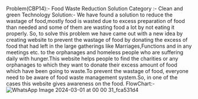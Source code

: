 Problem(CBP14):- Food Waste Reduction Solution
Category :- Clean and green Technology
Solution:- 
We have found a solution to reduce the wastage of food,mostly food is wasted due to excess preparation of food than needed and some of them are wasting food a lot by not eating it properly.
So, to solve this problem we have came out with a new idea by creating website to prevent the wastage of food by donating the excess of food that had left in the large gatherings like
Marriages,Functions and in any meetings etc. to the orphanages and homeless people who are suffering daily with hunger.This website helps people to find the charities or any 
orphanages to which they want to donate their excess amount of food which have been going to waste.To prevent the wastage of food, everyone need to be aware of food waste
management system.So, in one of the cases this website gives awareness on the food.
FlowChart:-
![WhatsApp Image 2024-03-01 at 00 00 31_fca531d4](https://github.com/KurliChidvilashi/KurliChidvilashi/assets/152766937/ca4a53ae-c726-40ce-bdaf-81ce1feb3062)



